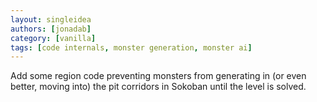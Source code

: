 ```yaml
---
layout: singleidea
authors: [jonadab]
category: [vanilla]
tags: [code internals, monster generation, monster ai]
---
```

Add some region code preventing monsters from generating in (or even better, moving into) the pit corridors in Sokoban until the level is solved.

